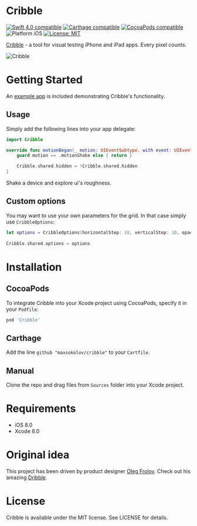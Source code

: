 # Cribble

<p align="left">
	<a href="https://developer.apple.com/swift"><img src="https://img.shields.io/badge/Swift_4.0-compatible-4BC51D.svg?style=flat" alt="Swift 4.0 compatible" /></a>
	<a href="https://github.com/Carthage/Carthage"><img src="https://img.shields.io/badge/Carthage-compatible-4BC51D.svg?style=flat" alt="Carthage compatible" /></a>
	<a href="https://cocoapods.org/pods/cribble"><img src="https://img.shields.io/badge/pod-2.1.0-blue.svg" alt="CocoaPods compatible" /></a>
	<img src="https://img.shields.io/badge/platform-iOS-blue.svg?style=flat" alt="Platform iOS" />
	<a href="https://raw.githubusercontent.com/maxsokolov/cribble/master/LICENSE"><img src="http://img.shields.io/badge/license-MIT-blue.svg?style=flat" alt="License: MIT" /></a>
</p>

<a href="https://en.wiktionary.org/wiki/cribble">Cribble</a> - a tool for visual testing iPhone and iPad apps. Every pixel counts.

![Cribble](https://d13yacurqjgara.cloudfront.net/users/108183/screenshots/2804436/gridsystem.png)

# Getting Started

An [example app](Demo) is included demonstrating Cribble's functionality.

## Usage
Simply add the following lines into your app delegate:
```swift
import Cribble

override func motionBegan(_ motion: UIEventSubtype, with event: UIEvent?) {
	guard motion == .motionShake else { return }

	Cribble.shared.hidden = !Cribble.shared.hidden
}
```
Shake a device and explore ui's roughness.

## Custom options
You may want to use your own parameters for the grid. In that case simply use `CribbleOptions`:
```swift
let options = CribbleOptions(horizontalStep: 10, verticalStep: 10, opacity: 0.7, color: UIColor.red)
        
Cribble.shared.options = options
```

# Installation

## CocoaPods
To integrate Cribble into your Xcode project using CocoaPods, specify it in your `Podfile`:

```ruby
pod 'Cribble'
```
## Carthage
Add the line `github "maxsokolov/cribble"` to your `Cartfile`.
## Manual
Clone the repo and drag files from `Sources` folder into your Xcode project.

# Requirements

- iOS 8.0
- Xcode 8.0

# Original idea

This project has been driven by product designer <a href="https://github.com/Volorf">Oleg Frolov</a>. Check out his amazing <a href="https://dribbble.com/Volorf"> Dribble</a>.

# License

Cribble is available under the MIT license. See LICENSE for details.
